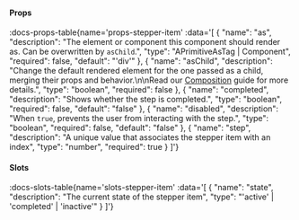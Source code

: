<!-- This file was automatic generated. Do not edit it manually -->

#### Props
:docs-props-table{name='props-stepper-item' :data='[
  {
    "name": "as",
    "description": "The element or component this component should render as. Can be overwritten by `asChild`.",
    "type": "APrimitiveAsTag | Component",
    "required": false,
    "default": "\'div\'"
  },
  {
    "name": "asChild",
    "description": "Change the default rendered element for the one passed as a child, merging their props and behavior.\\n\\nRead our [Composition](https://akar.vinicunca.dev/core/guides/composition) guide for more details.",
    "type": "boolean",
    "required": false
  },
  {
    "name": "completed",
    "description": "Shows whether the step is completed.",
    "type": "boolean",
    "required": false,
    "default": "false"
  },
  {
    "name": "disabled",
    "description": "When `true`, prevents the user from interacting with the step.",
    "type": "boolean",
    "required": false,
    "default": "false"
  },
  {
    "name": "step",
    "description": "A unique value that associates the stepper item with an index",
    "type": "number",
    "required": true
  }
]'} 

#### Slots

:docs-slots-table{name='slots-stepper-item' :data='[
  {
    "name": "state",
    "description": "The current state of the stepper item",
    "type": "\'active\' | \'completed\' | \'inactive\'"
  }
]'} 
